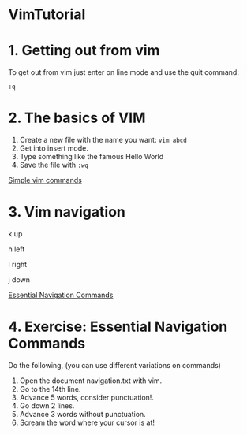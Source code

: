 # VimTutorial

# 1. Getting out from vim

To get out from vim just enter on line mode and use the quit command:

`:q`

# 2. The basics of VIM

1. Create a new file with the name you want: `vim abcd`
2. Get into insert mode.
3. Type something like the famous Hello World
4. Save the file with `:wq`

[Simple vim commands](https://www.notion.so/79b58c88fbd840c0baf58673bae746be)

# 3. Vim navigation

 k up
 
 h left 
 
 l right
 
 j down

[Essential Navigation Commands](https://www.notion.so/7b333593d0744ad2a73811abf9ce117d)

# 4. Exercise: Essential Navigation Commands

Do the following, (you can use different variations on commands)

1. Open the document navigation.txt with vim.
2. Go to the 14th line.
3. Advance 5 words, consider punctuation!.
4. Go down 2 lines.
5. Advance 3 words without punctuation.
6. Scream the word where your cursor is at!

